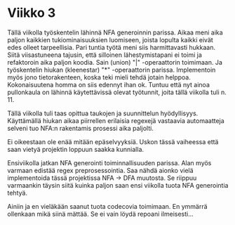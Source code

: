 
# Viikko 3

Tällä viikolla työskentelin lähinnä NFA generoinnin parissa. Aikaa meni aika paljon kaikkien tukiominaisuuksien luomiseen, joista lopulta kaikki eivät edes olleet tarpeellisia. Pari tuntia työtä meni siis harmittavasti hukkaan. Siitä viisastuneena tajusin, että silloinen lähestymistapani ei toimi ja refaktoroin aika paljon koodia. Sain (union) "|" -operaattorin toimimaan. Ja työskentelin hiukan (kleenestar) \"*\" -operaattorin parissa. Implementoin myös jono tietorakenteen, koska teki mieli tehdä jotain helppoa. Kokonaisuutena homma on siis edennyt ihan ok. Tuntuu että nyt ainoa pullonkaula on lähinnä käytettävissä olevat työtunnit, joita tällä viikolla tuli n. 11.
 
Tällä viikolla tuli taas opittua taukojen ja suunnittelun hyödyllisyys. Käyttämällä hiukan aikaa piirrellen erilaisia regexejä vastaavia automaatteja selveni tuo NFA:n rakentamis prosessi aika paljolti. 

Ei oikeestaan ole enää mitään epäselvyyksiä. Uskon tässä vaiheessa että saan vietyä projektin loppuun saakka kunnialla. 

Ensiviikolla jatkan NFA generointi toiminnallisuuden parissa. Alan myös varmaan edistää regex preprosessointia. Saa nähdä aionko vielä implementoida tässä projektissa NFA -> DFA muutosta. Se riippuu varmaankin täysin siitä kuinka paljon saan ensi viikolla tuota NFA generointia tehtyä.

Ainiin ja en vieläkään saanut tuota codecovia toimimaan. En ymmärrä ollenkaan mikä siinä mättää. Se ei vain löydä repoani ilmeisesti...
